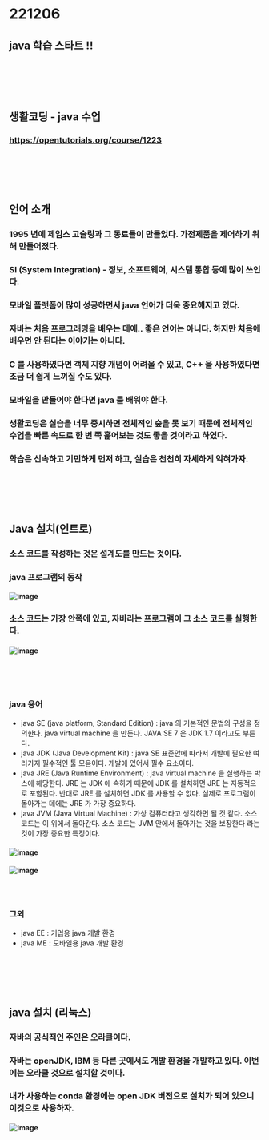 # 221206
## java 학습 스타트 !!
### <br/><br/><br/>

## 생활코딩 - java 수업
### https://opentutorials.org/course/1223
### <br/><br/><br/>

## 언어 소개
### 1995 년에 제임스 고슬링과 그 동료들이 만들었다. 가전제품을 제어하기 위해 만들어졌다.
### SI (System Integration) - 정보, 소프트웨어, 시스템 통합 등에 많이 쓰인다.
### 모바일 플랫폼이 많이 성공하면서 java 언어가 더욱 중요해지고 있다.
### 자바는 처음 프로그래밍을 배우는 데에.. 좋은 언어는 아니다. 하지만 처음에 배우면 안 된다는 이야기는 아니다.
### C 를 사용하였다면 객체 지향 개념이 어려울 수 있고, C++ 을 사용하였다면 조금 더 쉽게 느껴질 수도 있다.
### 모바일을 만들어야 한다면 java 를 배워야 한다.
### 생활코딩은 실습을 너무 중시하면 전체적인 숲을 못 보기 때문에 전체적인 수업을 빠른 속도로 한 번 쭉 훑어보는 것도 좋을 것이라고 하였다.
### 학습은 신속하고 기민하게 먼저 하고, 실습은 천천히 자세하게 익혀가자.
### <br/><br/><br/>

## Java 설치(인트로)
### 소스 코드를 작성하는 것은 설계도를 만드는 것이다.
### java 프로그램의 동작
#### ![image](https://user-images.githubusercontent.com/62974484/205825074-4bcd2dce-9183-47ef-91a2-fcbfaf732777.png)
### 소스 코드는 가장 안쪽에 있고, 자바라는 프로그램이 그 소스 코드를 실행한다.
#### ![image](https://user-images.githubusercontent.com/62974484/205824825-77ac9af2-abd3-4842-8c58-67bf6dc1647c.png)
### <br/><br/>

### java 용어
- java SE (java platform, Standard Edition) : java 의 기본적인 문법의 구성을 정의한다. java virtual machine 을 만든다. JAVA SE 7 은 JDK 1.7 이라고도 부른다.
- java JDK (Java Development Kit) : java SE 표준안에 따라서 개발에 필요한 여러가지 필수적인 툴 모음이다. 개발에 있어서 필수 요소이다.
- java JRE (Java Runtime Environment) : java virtual machine 을 실행하는 박스에 해당한다. JRE 는 JDK 에 속하기 때문에 JDK 를 설치하면 JRE 는 자동적으로 포함된다. 반대로 JRE 를 설치하면 JDK 를 사용할 수 없다. 실제로 프로그램이 돌아가는 데에는 JRE 가 가장 중요하다.
- java JVM (Java Virtual Machine) : 가상 컴퓨터라고 생각하면 될 것 같다. 소스 코드는 이 위에서 돌아간다. 소스 코드는 JVM 안에서 돌아가는 것을 보장한다 라는 것이 가장 중요한 특징이다.
#### ![image](https://user-images.githubusercontent.com/62974484/205826029-17ef51d6-3ed5-4df4-92d3-051cf925cd5d.png)
#### ![image](https://user-images.githubusercontent.com/62974484/205826562-03b7417f-e8fa-430d-bd86-7ffff28845ec.png)
### <br/>
### 그외
- java EE : 기업용 java 개발 환경
- java ME : 모바일용 java 개발 환경
### <br/><br/><br/>

## java 설치 (리눅스)
### 자바의 공식적인 주인은 오라클이다.
### 자바는 openJDK, IBM 등 다른 곳에서도 개발 환경을 개발하고 있다. 이번에는 오라클 것으로 설치할 것이다.
### 내가 사용하는 conda 환경에는 open JDK 버전으로 설치가 되어 있으니 이것으로 사용하자.
#### ![image](https://user-images.githubusercontent.com/62974484/205841569-b1c3b9e0-3f63-47c3-928c-deed4131bb22.png)
### <br/><br/><br/>


